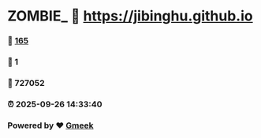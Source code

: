 # ZOMBIE_ :link: https://jibinghu.github.io 
### :page_facing_up: [165](https://jibinghu.github.io/tag.html) 
### :speech_balloon: 1 
### :hibiscus: 727052 
### :alarm_clock: 2025-09-26 14:33:40 
### Powered by :heart: [Gmeek](https://github.com/Meekdai/Gmeek)
